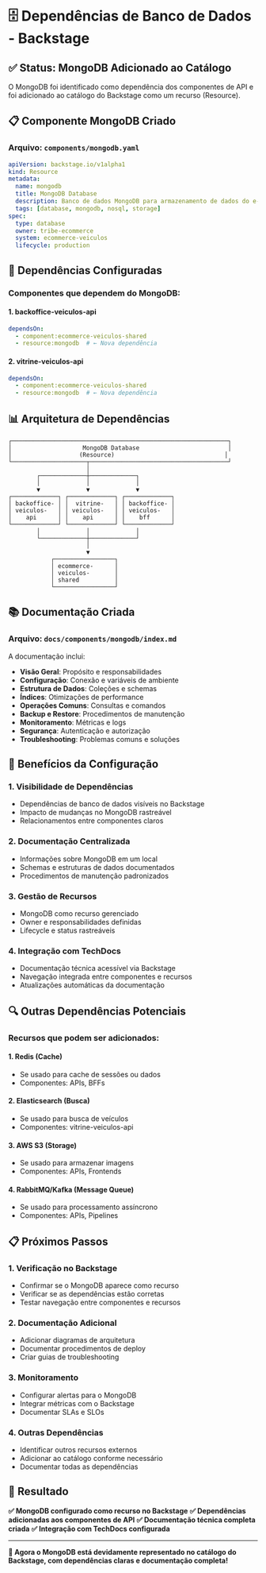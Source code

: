 # 🗄️ Dependências de Banco de Dados - Backstage

## ✅ Status: MongoDB Adicionado ao Catálogo

O MongoDB foi identificado como dependência dos componentes de API e foi adicionado ao catálogo do Backstage como um recurso (Resource).

## 📋 Componente MongoDB Criado

### Arquivo: `components/mongodb.yaml`
```yaml
apiVersion: backstage.io/v1alpha1
kind: Resource
metadata:
  name: mongodb
  title: MongoDB Database
  description: Banco de dados MongoDB para armazenamento de dados do e-commerce de veículos
  tags: [database, mongodb, nosql, storage]
spec:
  type: database
  owner: tribe-ecommerce
  system: ecommerce-veiculos
  lifecycle: production
```

## 🔗 Dependências Configuradas

### Componentes que dependem do MongoDB:

#### 1. **backoffice-veiculos-api**
```yaml
dependsOn:
  - component:ecommerce-veiculos-shared
  - resource:mongodb  # ← Nova dependência
```

#### 2. **vitrine-veiculos-api**
```yaml
dependsOn:
  - component:ecommerce-veiculos-shared
  - resource:mongodb  # ← Nova dependência
```

## 📊 Arquitetura de Dependências

```
┌─────────────────────────────────────────────────────────────┐
│                    MongoDB Database                         │
│                   (Resource)                               │
└─────────────────────┬───────────────────────────────────────┘
                      │
        ┌─────────────┼─────────────┐
        │             │             │
        ▼             ▼             ▼
┌─────────────┐ ┌─────────────┐ ┌─────────────┐
│ backoffice- │ │  vitrine-   │ │ backoffice- │
│ veiculos-   │ │ veiculos-   │ │ veiculos-   │
│    api      │ │    api      │ │    bff      │
└─────────────┘ └─────────────┘ └─────────────┘
        │             │             │
        └─────────────┼─────────────┘
                      │
                      ▼
            ┌─────────────────┐
            │ ecommerce-      │
            │ veiculos-       │
            │ shared          │
            └─────────────────┘
```

## 📚 Documentação Criada

### Arquivo: `docs/components/mongodb/index.md`

A documentação inclui:
- **Visão Geral**: Propósito e responsabilidades
- **Configuração**: Conexão e variáveis de ambiente
- **Estrutura de Dados**: Coleções e schemas
- **Índices**: Otimizações de performance
- **Operações Comuns**: Consultas e comandos
- **Backup e Restore**: Procedimentos de manutenção
- **Monitoramento**: Métricas e logs
- **Segurança**: Autenticação e autorização
- **Troubleshooting**: Problemas comuns e soluções

## 🎯 Benefícios da Configuração

### 1. **Visibilidade de Dependências**
- Dependências de banco de dados visíveis no Backstage
- Impacto de mudanças no MongoDB rastreável
- Relacionamentos entre componentes claros

### 2. **Documentação Centralizada**
- Informações sobre MongoDB em um local
- Schemas e estruturas de dados documentados
- Procedimentos de manutenção padronizados

### 3. **Gestão de Recursos**
- MongoDB como recurso gerenciado
- Owner e responsabilidades definidas
- Lifecycle e status rastreáveis

### 4. **Integração com TechDocs**
- Documentação técnica acessível via Backstage
- Navegação integrada entre componentes e recursos
- Atualizações automáticas da documentação

## 🔍 Outras Dependências Potenciais

### Recursos que podem ser adicionados:

#### 1. **Redis** (Cache)
- Se usado para cache de sessões ou dados
- Componentes: APIs, BFFs

#### 2. **Elasticsearch** (Busca)
- Se usado para busca de veículos
- Componentes: vitrine-veiculos-api

#### 3. **AWS S3** (Storage)
- Se usado para armazenar imagens
- Componentes: APIs, Frontends

#### 4. **RabbitMQ/Kafka** (Message Queue)
- Se usado para processamento assíncrono
- Componentes: APIs, Pipelines

## 📋 Próximos Passos

### 1. **Verificação no Backstage**
- Confirmar se o MongoDB aparece como recurso
- Verificar se as dependências estão corretas
- Testar navegação entre componentes e recursos

### 2. **Documentação Adicional**
- Adicionar diagramas de arquitetura
- Documentar procedimentos de deploy
- Criar guias de troubleshooting

### 3. **Monitoramento**
- Configurar alertas para o MongoDB
- Integrar métricas com o Backstage
- Documentar SLAs e SLOs

### 4. **Outras Dependências**
- Identificar outros recursos externos
- Adicionar ao catálogo conforme necessário
- Documentar todas as dependências

## 🎉 Resultado

**✅ MongoDB configurado como recurso no Backstage**
**✅ Dependências adicionadas aos componentes de API**
**✅ Documentação técnica completa criada**
**✅ Integração com TechDocs configurada**

---

**🎯 Agora o MongoDB está devidamente representado no catálogo do Backstage, com dependências claras e documentação completa!**
